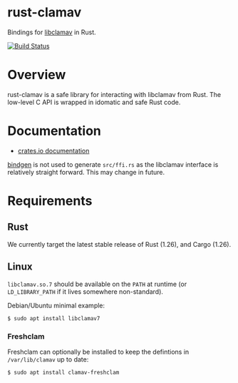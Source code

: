 # rust-clamav

Bindings for [libclamav](https://www.clamav.net/) in Rust.

[![Build Status](https://travis-ci.org/icebergdefender/rust-clamav.svg?branch=master)](https://travis-ci.org/icebergdefender/rust-clamav)

# Overview

rust-clamav is a safe library for interacting with libclamav from Rust.
The low-level C API is wrapped in idomatic and safe Rust code.

# Documentation

 - [crates.io documentation](https://docs.rs/clamav/)

[bindgen](https://github.com/rust-lang-nursery/rust-bindgen) is not used to generate `src/ffi.rs` as the libclamav interface is relatively straight forward. This may change in future.

# Requirements

## Rust

We currently target the latest stable release of Rust (1.26), and Cargo (1.26).

## Linux
`libclamav.so.7` should be available on the `PATH` at runtime (or `LD_LIBRARY_PATH` if it lives somewhere non-standard).

Debian/Ubuntu minimal example:

`$ sudo apt install libclamav7`

### Freshclam

Freshclam can optionally be installed to keep the defintions in `/var/lib/clamav` up to date:

`$ sudo apt install clamav-freshclam`
